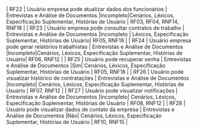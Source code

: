 |         RF22         | Usuário empresa pode atualizar dados dos funcionários   |  Entrevistas e Análise de Documentos    |Incompleto|Cenários, Léxicos, Especificação Suplementar, Histórias de Usuário     |  RF03, RF04, RNF14, RNF18   | 
|         RF23         | Usuário empresa pode consultar contratos de trabalho   |  Entrevistas e Análise de Documentos    |Incompleto   | Léxicos, Especificação Suplementar, Histórias de Usuário| RF05, RNF18   | 
|         RF24         | Usuário empresa pode gerar relatórios trabalhistas   |  Entrevistas e Análise de Documentos   |Incompleto|Cenários, Léxicos, Especificação Suplementar, Histórias de Usuário| RF06, RNF12   | 
|         RF25         | Usuário pode recuperar senha   |  Entrevistas  e Análise de Documentos   |Sim|    Cenários, Léxicos, Especificação Suplementar, Histórias de Usuário     | RF05, RNF18   | 
|         RF26         | Usuário pode visualizar histórico de contratações   |  Entrevistas e Análise de Documentos    |Incompleto|    Cenários, Léxicos, Especificação Suplementar, Histórias de Usuário     | RF07, RNF12   | 
|         RF27         | Usuário pode visualizar notificações   |  Entrevistas e Análise de Documentos   |Incompleto|    Cenários, Léxicos, Especificação Suplementar, Histórias de Usuário     | RF08, RNF12   | 
|         RF28         | Usuário pode visualizar dados de contato da empresa   |  Entrevistas  e Análise de Documentos    |Não|    Cenários, Léxicos, Especificação Suplementar, Histórias de Usuário    | RF10, RNF15   | 
